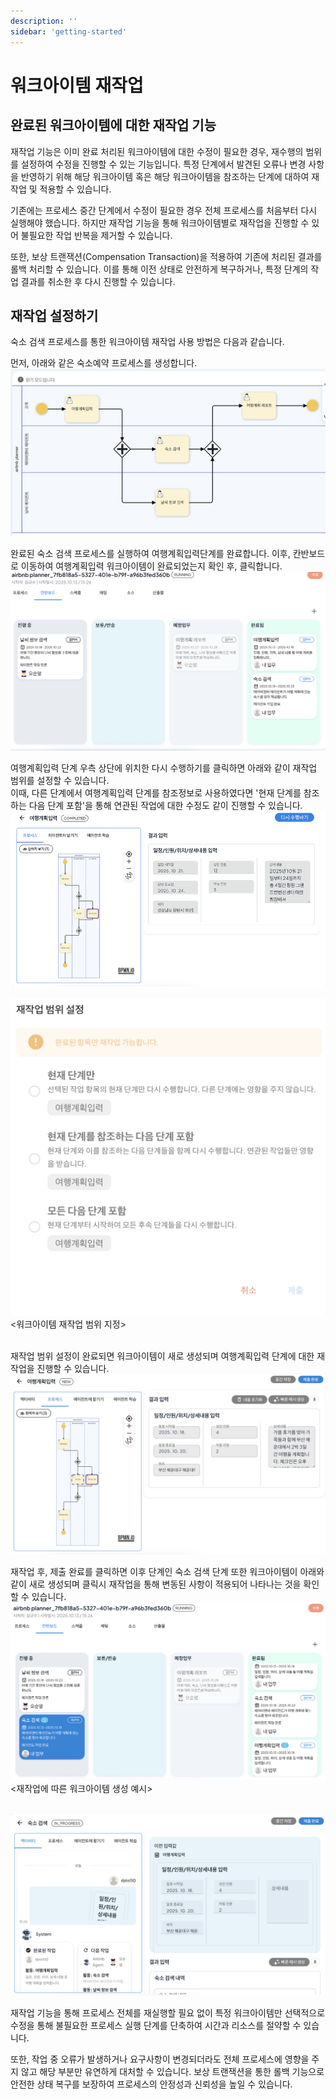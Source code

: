 ```yaml
---
description: ''
sidebar: 'getting-started'
---
```


# 워크아이템 재작업

## 완료된 워크아이템에 대한 재작업 기능

재작업 기능은 이미 완료 처리된 워크아이템에 대한 수정이 필요한 경우, 재수행의 범위를 설정하여 수정을 진행할 수 있는 기능입니다. 특정 단계에서 발견된 오류나 변경 사항을 반영하기 위해 해당 워크아이템 혹은 해당 워크아이템을 참조하는 단계에 대하여 재작업 및 적용할 수 있습니다.<br>

기존에는 프로세스 중간 단계에서 수정이 필요한 경우 전체 프로세스를 처음부터 다시 실행해야 했습니다. 하지만 재작업 기능을 통해 워크아이템별로 재작업을 진행할 수 있어 불필요한 작업 반복을 제거할 수 있습니다.<br>

또한, 보상 트랜잭션(Compensation Transaction)을 적용하여 기존에 처리된 결과를 롤백 처리할 수 있습니다. 이를 통해 이전 상태로 안전하게 복구하거나, 특정 단계의 작업 결과를 취소한 후 다시 진행할 수 있습니다.<br>

## 재작업 설정하기
숙소 검색 프로세스를 통한 워크아이템 재작업 사용 방법은 다음과 같습니다.

먼저, 아래와 같은 숙소예약 프로세스를 생성합니다.
![](../../../uengine-image/process-gpt/reference/reference-1.png)<br>

완료된 숙소 검색 프로세스를 실행하여 여행계획입력단계를 완료합니다. 이후, 칸반보드로 이동하여 여행계획입력 워크아이템이 완료되었는지 확인 후, 클릭합니다.
![](../../../uengine-image/process-gpt/rework/rework-1.png)<br>

여행계획입력 단계 우측 상단에 위치한 다시 수행하기를 클릭하면 아래와 같이 재작업 범위를 설정할 수 있습니다.<br>
이때, 다른 단계에서 여행계획입력 단계를 참조정보로 사용하였다면 '현재 단계를 참조하는 다음 단계 포함'을 통해 연관된 작업에 대한 수정도 같이 진행할 수 있습니다.
![](../../../uengine-image/process-gpt/rework/rework-2.png)<br>

![](../../../uengine-image/process-gpt/rework/rework-1.5.png)<br>
<워크아이템 재작업 범위 지정><br><br>

재작업 범위 설정이 완료되면 워크아이템이 새로 생성되며 여행계획입력 단계에 대한 재작업을 진행할 수 있습니다.
![](../../../uengine-image/process-gpt/rework/rework-3.png)<br>

재작업 후, 제출 완료를 클릭하면 이후 단계인 숙소 검색 단계 또한 워크아이템이 아래와 같이 새로 생성되며 클릭시 재작업을 통해 변동된 사항이 적용되어 나타나는 것을 확인할 수 있습니다.
![](../../../uengine-image/process-gpt/rework/rework-5.png)<br>
<재작업에 따른 워크아이템 생성 예시><br><br>

![](../../../uengine-image/process-gpt/rework/rework-4.png)<br>

재작업 기능을 통해 프로세스 전체를 재실행할 필요 없이 특정 워크아이템만 선택적으로 수정을 통해 불필요한 프로세스 실행 단계를 단축하여 시간과 리소스를 절약할 수 있습니다.<br>

또한, 작업 중 오류가 발생하거나 요구사항이 변경되더라도 전체 프로세스에 영향을 주지 않고 해당 부분만 유연하게 대처할 수 있습니다. 보상 트랜잭션을 통한 롤백 기능으로 안전한 상태 복구를 보장하여 프로세스의 안정성과 신뢰성을 높일 수 있습니다.<br>

